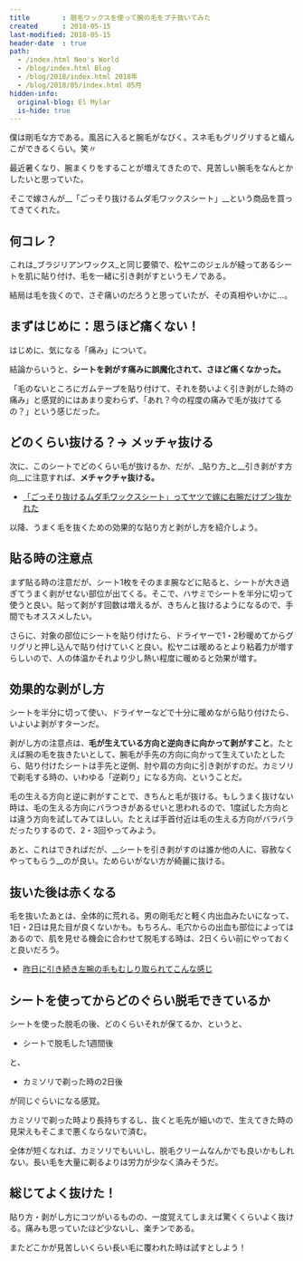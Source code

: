 ```yaml
---
title        : 脱毛ワックスを使って腕の毛をブチ抜いてみた
created      : 2018-05-15
last-modified: 2018-05-15
header-date  : true
path:
  - /index.html Neo's World
  - /blog/index.html Blog
  - /blog/2018/index.html 2018年
  - /blog/2018/05/index.html 05月
hidden-info:
  original-blog: El Mylar
  is-hide: true
---
```


僕は剛毛な方である。風呂に入ると腕毛がなびく。スネ毛もグリグリすると蟻んこができるくらい。笑〃

最近暑くなり、腕まくりをすることが増えてきたので、見苦しい腕毛をなんとかしたいと思っていた。

そこで嫁さんが__「ごっそり抜けるムダ毛ワックスシート」__という商品を買ってきてくれた。

## 何コレ？

これは_ブラジリアンワックス_と同じ要領で、松ヤニのジェルが縫ってあるシートを肌に貼り付け、毛を一緒に引き剥がすというモノである。

結局は毛を抜くので、さぞ痛いのだろうと思っていたが、その真相やいかに…。

## まずはじめに：思うほど痛くない！

はじめに、気になる「痛み」について。

結論からいうと、__シートを剥がす痛みに誤魔化されて、さほど痛くなかった。__

「毛のないところにガムテープを貼り付けて、それを勢いよく引き剥がした時の痛み」と感覚的にはあまり変わらず、「あれ？今の程度の痛みで毛が抜けてるの？」という感じだった。

## どのくらい抜ける？→ メッチャ抜ける

次に、このシートでどのくらい毛が抜けるか、だが、_貼り方_と__引き剥がす方向__に注意すれば、__メチャクチャ抜ける。__

- [「ごっそり抜けるムダ毛ワックスシート」ってヤツで嫁に右腕だけブン抜かれた](https://www.instagram.com/p/BiMLSXaBIad/)

以降、うまく毛を抜くための効果的な貼り方と剥がし方を紹介しよう。

## 貼る時の注意点

まず貼る時の注意だが、シート1枚をそのまま腕などに貼ると、シートが大き過ぎてうまく剥がせない部位が出てくる。そこで、ハサミでシートを半分に切って使うと良い。貼って剥がす回数は増えるが、きちんと抜けるようになるので、手間でもオススメしたい。

さらに、対象の部位にシートを貼り付けたら、ドライヤーで1・2秒暖めてからグリグリと押し込んで貼り付けていくと良い。松ヤニは暖めるとより粘着力が増すらしいので、人の体温かそれより少し熱い程度に暖めると効果が増す。

## 効果的な剥がし方

シートを半分に切って使い、ドライヤーなどで十分に暖めながら貼り付けたら、いよいよ剥がすターンだ。

剥がし方の注意点は、__毛が生えている方向と逆向きに向かって剥がすこと__。たとえば腕の毛を抜きたいとして、腕毛が手先の方向に向かって生えていたとしたら、貼り付けたシートは手先と逆側、肘や肩の方向に引き剥がすのだ。カミソリで剃毛する時の、いわゆる「逆剃り」になる方向、ということだ。

毛の生える方向と逆に剥がすことで、きちんと毛が抜ける。もしうまく抜けない時は、毛の生える方向にバラつきがあるせいと思われるので、1度試した方向とは違う方向を試してみてほしい。たとえば手首付近は毛の生える方向がバラバラだったりするので、2・3回やってみよう。

あと、これはできればだが、__シートを引き剥がすのは誰か他の人に、容赦なくやってもらう__のが良い。ためらいがない方が綺麗に抜ける。

## 抜いた後は赤くなる

毛を抜いたあとは、全体的に荒れる。男の剛毛だと軽く内出血みたいになって、1日・2日は見た目が良くないかも。もちろん、毛穴からの出血も部位によってはあるので、肌を見せる機会に合わせて脱毛する時は、2日くらい前にやっておくと良いだろう。

- [昨日に引き続き左腕の毛もむしり取られてこんな感じ](https://www.instagram.com/p/BiOnorxhtcu/)

## シートを使ってからどのぐらい脱毛できているか

シートを使った脱毛の後、どのくらいそれが保てるか、というと、

- シートで脱毛した1週間後

と、

- カミソリで剃った時の2日後

が同じぐらいになる感覚。

カミソリで剃った時より長持ちするし、抜くと毛先が細いので、生えてきた時の見栄えもそこまで悪くならないで済む。

全体が短くなれば、カミソリでもいいし、脱毛クリームなんかでも良いかもしれない。長い毛を大量に剃るよりは労力が少なく済みそうだ。

## 総じてよく抜けた！

貼り方・剥がし方にコツがいるものの、一度覚えてしまえば驚くくらいよく抜ける。痛みも思っていたほど少ないし、楽チンである。

またどこかが見苦しいくらい長い毛に覆われた時は試すとしよう！
